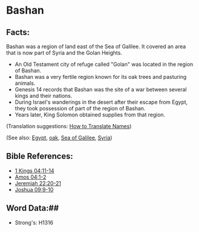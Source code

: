 # Bashan #

## Facts: ##

Bashan was a region of land east of the Sea of Galilee. It covered an area that is now part of Syria and the Golan Heights.

* An Old Testament city of refuge called "Golan" was located in the region of Bashan.
* Bashan was a very fertile region known for its oak trees and pasturing animals. 
* Genesis 14 records that Bashan was the site of a war between several kings and their nations.
* During Israel's wanderings in the desert after their escape from Egypt, they took possession of part of the region of Bashan.
* Years later, King Solomon obtained supplies from that region.

(Translation suggestions: [How to Translate Names](rc://en/ta/man/translate/translate-names))

(See also: [Egypt](egypt.md), [oak](../other/oak.md), [Sea of Galilee](seaofgalilee.md), [Syria](syria.md))

## Bible References: ##

* [1 Kings 04:11-14](rc://en/tn/help/1ki/04/11)
* [Amos 04:1-2](rc://en/tn/help/amo/04/01)
* [Jeremiah 22:20-21](rc://en/tn/help/jer/22/20)
* [Joshua 09:9-10](rc://en/tn/help/jos/09/09)

## Word Data:##

* Strong's: H1316
